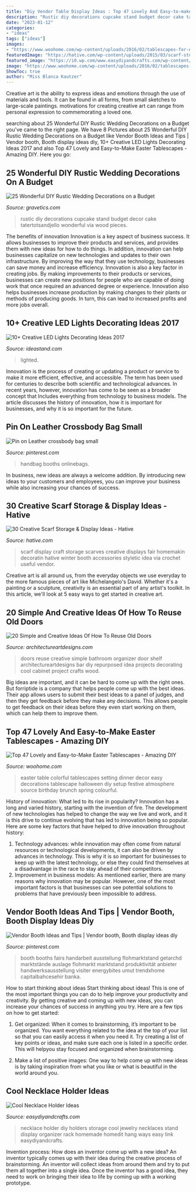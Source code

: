 ```yaml
---
title: "Diy Vendor Table Display Ideas : Top 47 Lovely And Easy-to-make Easter Tablescapes"
description: "Rustic diy decorations cupcake stand budget decor cake tatertotsandjello wonderful via wood pieces"
date: "2023-01-12"
categories:
- "ideas"
tags: ["ideas"]
images:
- "https://www.woohome.com/wp-content/uploads/2016/02/tablescapes-for-easter-42.jpg"
featuredImage: "https://hative.com/wp-content/uploads/2015/03/scarf-storage-ideas/19-creative-scarf-storage-and-display-ideas.jpg"
featured_image: "https://i0.wp.com/www.easydiyandcrafts.com/wp-content/uploads/2014/04/DIY-necklace-Holder-Ideas1.jpg"
image: "https://www.woohome.com/wp-content/uploads/2016/02/tablescapes-for-easter-42.jpg"
ShowToc: true
author: "Miss Blanca Kautzer"
---
```



Creative art is the ability to express ideas and emotions through the use of materials and tools. It can be found in all forms, from small sketches to large-scale paintings. motivations for creating creative art can range from personal expression to commemorating a loved one.

	

		
searching about 25 Wonderful DIY Rustic Wedding Decorations on a Budget you've came to the right page. We have 8 Pictures about 25 Wonderful DIY Rustic Wedding Decorations on a Budget like Vendor Booth Ideas and Tips | Vendor booth, Booth display ideas diy, 10+ Creative LED Lights Decorating Ideas 2017 and also Top 47 Lovely and Easy-to-Make Easter Tablescapes - Amazing DIY. Here you go:
		
    
## 25 Wonderful DIY Rustic Wedding Decorations On A Budget

<img loading=lazy src="http://www.gravetics.com/wp-content/uploads/2017/10/DIY-Rustic-Wedding-Cupcake-Stand-via-tatertotsandjello.jpg" onerror="this.onerror=null;this.src='https://tse3.mm.bing.net/th?id=OIP.RwjEXRd4o5M5CiSXccUCHAHaO7&amp;pid=15.1';" alt="25 Wonderful DIY Rustic Wedding Decorations on a Budget">

_Source: gravetics.com_

>rustic diy decorations cupcake stand budget decor cake tatertotsandjello wonderful via wood pieces. 

	

The benefits of innovation
Innovation is a key aspect of business success. It allows businesses to improve their products and services, and provides them with new ideas for how to do things. In addition, innovation can help businesses capitalize on new technologies and updates to their own infrastructure. By improving the way that they use technology, businesses can save money and increase efficiency.
Innovation is also a key factor in creating jobs. By making improvements to their products or services, businesses can create new positions for people who are capable of doing work that once required an advanced degree or experience. Innovation also helps businesses increase production by making changes to their plants or methods of producing goods. In turn, this can lead to increased profits and more jobs overall.

    
## 10+ Creative LED Lights Decorating Ideas 2017

<img loading=lazy src="https://ideastand.com/wp-content/uploads/2014/08/led-light-decorating/8-led-lighted-branches-decoration.jpg" onerror="this.onerror=null;this.src='https://tse1.mm.bing.net/th?id=OIP.PJRQEbxl_4ZxtWv_TcYagwHaLH&amp;pid=15.1';" alt="10+ Creative LED Lights Decorating Ideas 2017">

_Source: ideastand.com_

>lighted. 

	

Innovation is the process of creating or updating a product or service to make it more efficient, effective, and accessible. The term has been used for centuries to describe both scientific and technological advances. In recent years, however, innovation has come to be seen as a broader concept that Includes everything from technology to business models. The article discusses the history of innovation, how it is important for businesses, and why it is so important for the future.

    
## Pin On Leather Crossbody Bag Small

<img loading=lazy src="https://i.pinimg.com/736x/e2/af/b9/e2afb974f294d1ba3401fa1c37a81a70.jpg" onerror="this.onerror=null;this.src='https://tse2.mm.bing.net/th?id=OIP.6rpgTboXSIntOts4wiNErgHaJ4&amp;pid=15.1';" alt="Pin on Leather crossbody bag small">

_Source: pinterest.com_

>handbag booths onlinebags. 

	

In business, new ideas are always a welcome addition. By introducing new ideas to your customers and employees, you can improve your business while also increasing your chances of success.

    
## 30 Creative Scarf Storage &amp; Display Ideas - Hative

<img loading=lazy src="https://hative.com/wp-content/uploads/2015/03/scarf-storage-ideas/19-creative-scarf-storage-and-display-ideas.jpg" onerror="this.onerror=null;this.src='https://tse4.mm.bing.net/th?id=OIP.PS0Rvr1SQB-GXuC5C1QHwwHaJ4&amp;pid=15.1';" alt="30 Creative Scarf Storage &amp; Display Ideas - Hative">

_Source: hative.com_

>scarf display craft storage scarves creative displays fair homemakin decoratin hative winter booth accessories styletic idea via crochet useful vendor. 

	

Creative art is all around us, from the everyday objects we use everyday to the more famous pieces of art like Michelangelo's David. Whether it's a painting or a sculpture, creativity is an essential part of any artist's toolkit. In this article, we'll look at 5 easy ways to get started in creative art.

    
## 20 Simple And Creative Ideas Of How To Reuse Old Doors

<img loading=lazy src="http://www.architectureartdesigns.com/wp-content/uploads/2013/04/ArchitectureArtDesigns-62.jpg" onerror="this.onerror=null;this.src='https://tse2.mm.bing.net/th?id=OIP.qFf5KsZxZ5MplHaH0pqJcAHaJ3&amp;pid=15.1';" alt="20 Simple and Creative Ideas Of How To Reuse Old Doors">

_Source: architectureartdesigns.com_

>doors reuse creative simple bathroom organizer door shelf architectureartdesigns bar diy repurposed idea projects decorating cool cabinet project crafts wood. 

	

Big ideas are important, and it can be hard to come up with the right ones. But forriptide is a company that helps people come up with the best ideas. Their app allows users to submit their best ideas to a panel of judges, and then they get feedback before they make any decisions. This allows people to get feedback on their ideas before they even start working on them, which can help them to improve them.

    
## Top 47 Lovely And Easy-to-Make Easter Tablescapes - Amazing DIY

<img loading=lazy src="https://www.woohome.com/wp-content/uploads/2016/02/tablescapes-for-easter-42.jpg" onerror="this.onerror=null;this.src='https://tse1.mm.bing.net/th?id=OIP.kGzITJyjwQ2k9xbQ_LqUgAHaLH&amp;pid=15.1';" alt="Top 47 Lovely and Easy-to-Make Easter Tablescapes - Amazing DIY">

_Source: woohome.com_

>easter table colorful tablescapes setting dinner decor easy decorations tablescape halloween diy setup festive atmosphere source birthday brunch spring colourful. 

	

History of innovation: What led to its rise in popularity?
Innovation has a long and varied history, starting with the invention of fire. The development of new technologies has helped to change the way we live and work, and it is this drive to continue evolving that has led to innovation being so popular. Here are some key factors that have helped to drive innovation throughout history: 
1) Technology advances: while innovation may often come from natural resources or technological developments, it can also be driven by advances in technology. This is why it is so important for businesses to keep up with the latest technology, or else they could find themselves at a disadvantage in the race to stay ahead of their competitors. 
2) Improvement in business models: As mentioned earlier, there are many reasons why innovation may be popular. However, one of the most important factors is that businesses can see potential solutions to problems that have previously been impossible to address.

    
## Vendor Booth Ideas And Tips | Vendor Booth, Booth Display Ideas Diy

<img loading=lazy src="https://i.pinimg.com/736x/bc/0a/49/bc0a49e93899c03e8ea26584fe9b9ebe.jpg" onerror="this.onerror=null;this.src='https://tse1.mm.bing.net/th?id=OIP.ZQWMTcKBx9XhMcTgfJ3mVgHaNK&amp;pid=15.1';" alt="Vendor Booth Ideas and Tips | Vendor booth, Booth display ideas diy">

_Source: pinterest.com_

>booth booths fairs handarbeit ausstellung flohmarktstand getarchd marktstände auslage flohmarkt marktstand produktivität anbieter handwerksausstellung visiter energybites umut trendxhome capitalbahcesehir banka. 

	

How to start thinking about ideas
Start thinking about ideas! This is one of the most important things you can do to help improve your productivity and creativity. By getting creative and coming up with new ideas, you can increase your chances of success in anything you try. Here are a few tips on how to get started:
1. Get organized: When it comes to brainstorming, it’s important to be organized. You want everything related to the idea at the top of your list so that you can easily access it when you need it. Try creating a list of key points or ideas, and make sure each one is listed in a specific order. This will helpyou stay focused and organized when brainstorming.

2. Make a list of positive images: One way to help come up with new ideas is by taking inspiration from what you like or what is beautiful in the world around you.

    
## Cool Necklace Holder Ideas

<img loading=lazy src="https://i0.wp.com/www.easydiyandcrafts.com/wp-content/uploads/2014/04/DIY-necklace-Holder-Ideas1.jpg" onerror="this.onerror=null;this.src='https://tse4.mm.bing.net/th?id=OIP.ulrJdb-ecNydK_fBByPz-QHaLG&amp;pid=15.1';" alt="Cool Necklace Holder Ideas">

_Source: easydiyandcrafts.com_

>necklace holder diy holders storage cool jewelry necklaces stand display organizer rack homemade homedit hang ways easy link easydiyandcrafts. 

	

Invention process: How does an inventor come up with a new idea?
An inventor typically comes up with their idea during the creative process of brainstorming. An inventor will collect ideas from around them and try to put them all together into a single idea. Once the inventor has a good idea, they need to work on bringing their idea to life by coming up with a working prototype.

